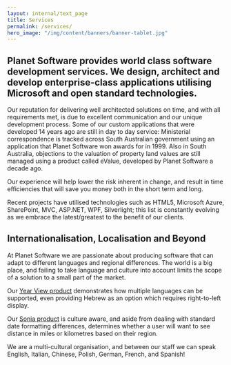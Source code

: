 ```yaml
---
layout: internal/text_page
title: Services
permalink: /services/
hero_image: "/img/content/banners/banner-tablet.jpg"
---
```


<!--- This child document initializes the page in Jekyll. -->

## Planet Software provides world class software development services. We design, architect and develop enterprise-class applications utilising Microsoft and open standard technologies.

Our reputation for delivering well architected solutions on time, and with all requirements met, is due to excellent communication and our unique development process. Some of our custom applications that were developed 14 years ago are still in day to day service: Ministerial correspondence is tracked across South Australian government using an application that Planet Software won awards for in 1999. Also in South Australia, objections to the valuation of property land values are still managed using a product called eValue, developed by Planet Software a decade ago.

Our experience will help lower the risk inherent in change, and result in time efficiencies that will save you money both in the short term and long.

Recent projects have utilised technologies such as HTML5, Microsoft Azure, SharePoint, MVC, ASP.NET, WPF, Silverlight; this list is constantly evolving as we embrace the latest/greatest to the benefit of our clients.

## Internationalisation, Localisation and Beyond

At Planet Software we are passionate about producing software that can adapt to different languages and regional differences. The world is a big place, and failing to take language and culture into account limits the scope of a solution to a small part of the market.

Our [Year View product](/products/year-view-product/) demonstrates how multiple languages can be supported, even providing Hebrew as an option which requires right-to-left display.

Our [Sonia product](/products/sonia/) is culture aware, and aside from dealing with standard date formatting differences, determines whether a user will want to see distance in miles or kilometres based on their region.

We are a multi-cultural organisation, and between our staff we can speak English, Italian, Chinese, Polish, German, French, and Spanish!